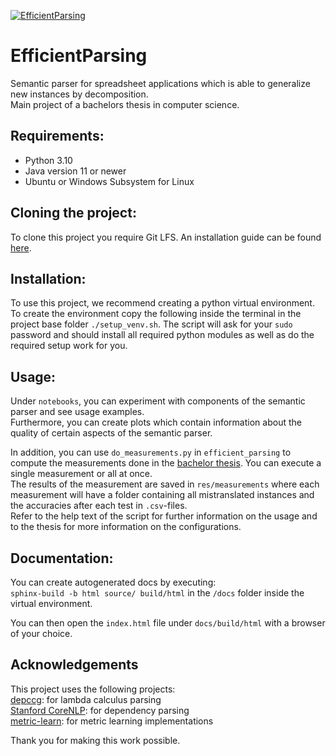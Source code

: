 [![EfficientParsing](https://github.com/Panda-vid/EfficientParsing/actions/workflows/python-app.yml/badge.svg?branch=main)](https://github.com/Panda-vid/EfficientParsing/actions/workflows/python-app.yml)
# EfficientParsing
Semantic parser for spreadsheet applications which is able to generalize new instances by decomposition.   
Main project of a bachelors thesis in computer science. 

## Requirements:
- Python 3.10
- Java version 11 or newer
- Ubuntu or Windows Subsystem for Linux

## Cloning the project:
To clone this project you require Git LFS. 
An installation guide can be found [here](https://github.com/git-lfs/git-lfs/wiki/Installation).

## Installation:
To use this project, we recommend creating a python virtual environment.  
To create the environment copy the following inside the terminal in the project base folder ```./setup_venv.sh```. 
The script will ask for your ```sudo``` password and should install all required python modules as well as 
do the required setup work for you. 

## Usage:
Under ```notebooks```, you can experiment with components of the semantic parser and see usage examples.  
Furthermore, you can create plots which contain information about the quality of certain aspects of the semantic parser.  
  
In addition, you can use ```do_measurements.py``` in ```efficient_parsing``` to compute the measurements done in the 
[bachelor thesis](thesis.pdf).  You can execute a single measurement or all at once.   
The results of the measurement are saved in ```res/measurements``` where each measurement will have a folder containing 
all mistranslated instances and the accuracies after each test in ```.csv```-files.  
Refer to the help text of the script for further information on the usage and to the thesis for more information 
on the configurations.

## Documentation:
You can create autogenerated docs by executing:  
```sphinx-build -b html source/ build/html```
in the ```/docs``` folder inside the virtual environment.  

You can then open the ```index.html``` file under ```docs/build/html``` with a browser of your choice.

## Acknowledgements
This project uses the following projects:  
[depccg](https://github.com/masashi-y/depccg): for lambda calculus parsing  
[Stanford CoreNLP](https://github.com/stanfordnlp/CoreNLP): for dependency parsing  
[metric-learn](https://github.com/scikit-learn-contrib/metric-learn): for metric learning implementations  

Thank you for making this work possible.

